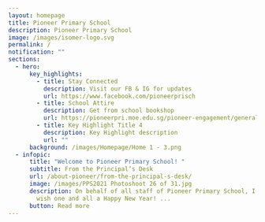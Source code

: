 ```yaml
---
layout: homepage
title: Pioneer Primary School
description: Pioneer Primary School
image: /images/isomer-logo.svg
permalink: /
notification: ""
sections:
  - hero:
      key_highlights:
        - title: Stay Connected
          description: Visit our FB & IG for updates
          url: https://www.facebook.com/pioneerprisch
        - title: School Attire
          description: Get from school bookshop
          url: https://pioneerpri.moe.edu.sg/pioneer-engagement/general-information/school-services
        - title: Key Highlight Title 4
          description: Key Highlight description
          url: ""
      background: /images/Homepage/Home 1 - 3.png
  - infopic:
      title: "Welcome to Pioneer Primary School! "
      subtitle: From the Principal’s Desk
      url: /about-pioneer/from-the-principal-s-desk/
      image: /images/PPS2021 Photoshoot 26 of 31.jpg
      description: On behalf of all staff of Pioneer Primary School, I would like to
        wish one and all a Happy New Year! ...
      button: Read more
---
```

